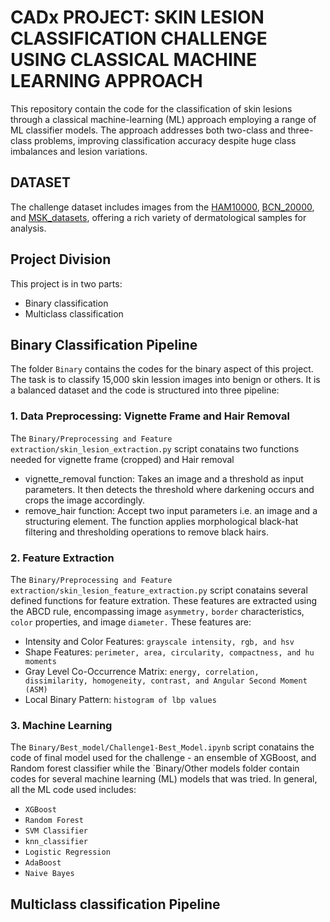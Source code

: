 # CADx PROJECT: SKIN LESION CLASSIFICATION CHALLENGE USING CLASSICAL MACHINE LEARNING APPROACH 
This repository contain the code for the classification of skin lesions through a classical machine-learning (ML) approach employing a range of ML classifier models. The approach addresses both two-class and three-class problems, improving classification accuracy despite huge class imbalances and lesion variations.

## DATASET
The challenge dataset includes images from the [HAM10000](https://dataverse.harvard.edu/dataset.xhtml?persistentId=doi:10.7910/DVN/DBW86T), [BCN_20000](https://paperswithcode.com/dataset/bcn-20000), and [MSK_datasets](https://paperswithcode.com/dataset/msk), offering a rich variety of dermatological samples for analysis.

## Project Division
This project is in two parts:
* Binary classification
* Multiclass classification

## Binary Classification Pipeline
The folder `Binary` contains the codes for the binary aspect of this project. The task is to classify 15,000 skin lession images into benign or others. It is a balanced dataset and the code is structured into three pipeline:

### 1. Data Preprocessing: Vignette Frame and Hair Removal
The `Binary/Preprocessing and Feature extraction/skin_lesion_extraction.py` script conatains two functions needed for vignette frame (cropped) and Hair removal
* vignette_removal function: Takes an image and a threshold as input parameters. It then detects the threshold where darkening occurs and crops the image accordingly.
* remove_hair function: Accept two input parameters i.e. an image and a structuring element. The function applies morphological black-hat filtering and thresholding operations to remove black hairs.

### 2. Feature Extraction
The `Binary/Preprocessing and Feature extraction/skin_lesion_feature_extraction.py` script conatains several defined functions for feature extration. These features are extracted using the ABCD rule, encompassing image `asymmetry,` `border` characteristics, `color` properties, and image `diameter.` These features are:
* Intensity and Color Features: `grayscale intensity, rgb, and hsv`
* Shape Features: `perimeter, area, circularity, compactness, and hu moments`
* Gray Level Co-Occurrence Matrix: `energy, correlation, dissimilarity, homogeneity, contrast, and Angular Second Moment (ASM)`
* Local Binary Pattern: `histogram of lbp values`

### 3. Machine Learning
The `Binary/Best_model/Challenge1-Best_Model.ipynb` script conatains the code of final model used for the challenge - an ensemble of XGBoost, and Random forest classifier while the `Binary/Other models folder contain codes for several machine learning (ML) models that was tried. In general, all the ML code used includes:
* `XGBoost`
* `Random Forest`
* `SVM Classifier`
* `knn_classifier`
* `Logistic Regression`
* `AdaBoost`
* `Naive Bayes`

## Multiclass classification Pipeline
